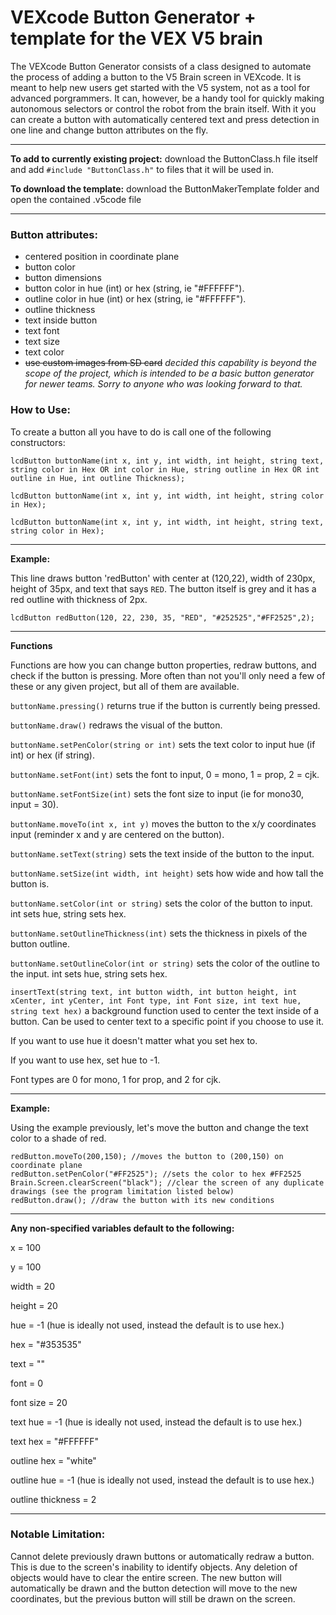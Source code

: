 # VEXcode Button Generator + template for the VEX V5 brain

The VEXcode Button Generator consists of a class designed to automate the process of adding a button to the V5 Brain screen in VEXcode.  It is meant to help new users get started with the V5 system, not as a tool for advanced porgrammers.  It can, however, be a handy tool for quickly making autonomous selectors or control the robot from the brain itself.
With it you can create a button with automatically centered text and press detection in one line and change button attributes on the fly.

___

**To add to currently existing project:** download the ButtonClass.h file itself and add ```#include "ButtonClass.h"``` to files that it will be used in.

**To download the template:** download the ButtonMakerTemplate folder and open the contained .v5code file

___


### Button attributes:
 - centered position in coordinate plane
 - button color
 - button dimensions
 - button color in hue (int) or hex (string, ie "#FFFFFF").
 - outline color in hue (int) or hex (string, ie "#FFFFFF").
 - outline thickness
 - text inside button
 - text font
 - text size
 - text color
 - ~~use custom images from SD card~~ *decided this capability is beyond the scope of the project, which is intended to be a basic button generator for newer teams.  Sorry to anyone who was looking forward to that.*


### How to Use:
To create a button all you have to do is call one of the following constructors:

```
lcdButton buttonName(int x, int y, int width, int height, string text, string color in Hex OR int color in Hue, string outline in Hex OR int outline in Hue, int outline Thickness);

lcdButton buttonName(int x, int y, int width, int height, string color in Hex);

lcdButton buttonName(int x, int y, int width, int height, string text, string color in Hex);
```

___

**Example:**

This line draws button 'redButton' with center at (120,22), width of 230px, height of 35px, and text that says `RED`.  The button itself is grey and it has a red outline with thickness of 2px.

`lcdButton redButton(120, 22, 230, 35, "RED", "#252525","#FF2525",2);`


___
**Functions**

Functions are how you can change button properties, redraw buttons, and check if the button is pressing.
More often than not you'll only need a few of these or any given project, but all of them are available.

`buttonName.pressing()` returns true if the button is currently being pressed.

`buttonName.draw()` redraws the visual of the button.


`buttonName.setPenColor(string or int)` sets the text color to input hue (if int) or hex (if string).

`buttonName.setFont(int)` sets the font to input, 0 = mono, 1 = prop, 2 = cjk.

`buttonName.setFontSize(int)` sets the font size to input (ie for mono30, input = 30).

`buttonName.moveTo(int x, int y)` moves the button to the x/y coordinates input (reminder x and y are centered on the button).

`buttonName.setText(string)` sets the text inside of the button to the input.

`buttonName.setSize(int width, int height)` sets how wide and how tall the button is.

`buttonName.setColor(int or string)` sets the color of the button to input.  int sets hue, string sets hex.

`buttonName.setOutlineThickness(int)` sets the thickness in pixels of the button outline.

`buttonName.setOutlineColor(int or string)` sets the color of the outline to the input.  int sets hue, string sets hex.

`insertText(string text, int button width, int button height, int xCenter, int yCenter, int Font type, int Font size, int text hue, string text hex)` a background function used to center the text inside of a button.  Can be used to center text to a specific point if you choose to use it.

If you want to use hue it doesn't matter what you set hex to.

If you want to use hex, set hue to -1.

Font types are 0 for mono, 1 for prop, and 2 for cjk.

___

**Example:**

Using the example previously, let's move the button  and change the text color to a shade of red.
```
redButton.moveTo(200,150); //moves the button to (200,150) on coordinate plane
redButton.setPenColor("#FF2525"); //sets the color to hex #FF2525
Brain.Screen.clearScreen("black"); //clear the screen of any duplicate drawings (see the program limitation listed below)
redButton.draw(); //draw the button with its new conditions
```

___
**Any non-specified variables default to the following:**

x = 100

y = 100

width = 20

height = 20

hue = -1 (hue is ideally not used, instead the default is to use hex.)

hex = "#353535"

text = ""

font = 0

font size = 20

text hue = -1 (hue is ideally not used, instead the default is to use hex.)

text hex = "#FFFFFF"

outline hex = "white"

outline hue = -1 (hue is ideally not used, instead the default is to use hex.)

outline thickness = 2

___
### Notable Limitation:
Cannot delete previously drawn buttons or automatically redraw a button.  This is due to the screen's inability to identify objects.  Any deletion of objects would have to clear the entire screen.
The new button will automatically be drawn and the button detection will move to the new coordinates, but the previous button will still be drawn on the screen.
